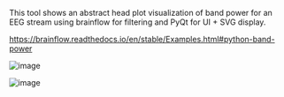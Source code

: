 This tool shows an abstract head plot visualization of band power for an EEG stream using brainflow for filtering and PyQt for UI + SVG display.

https://brainflow.readthedocs.io/en/stable/Examples.html#python-band-power

![image](https://github.com/lan-party/EEG-Projects/assets/14152830/8458b8e4-2f74-4717-9d60-8ef25e105da0)


![image](https://github.com/lan-party/EEG-Projects/assets/14152830/58d1417d-e477-411d-b474-cfbcf67364b5)
